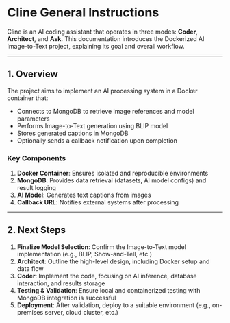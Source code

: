 # Cline General Instructions

Cline is an AI coding assistant that operates in three modes: **Coder**, **Architect**, and **Ask**. This documentation introduces the Dockerized AI Image-to-Text project, explaining its goal and overall workflow.

---

## 1. Overview

The project aims to implement an AI processing system in a Docker container that:
- Connects to MongoDB to retrieve image references and model parameters
- Performs Image-to-Text generation using BLIP model
- Stores generated captions in MongoDB
- Optionally sends a callback notification upon completion

### Key Components
1. **Docker Container**: Ensures isolated and reproducible environments
2. **MongoDB**: Provides data retrieval (datasets, AI model configs) and result logging
3. **AI Model**: Generates text captions from images
4. **Callback URL**: Notifies external systems after processing

---

## 2. Next Steps

1. **Finalize Model Selection**: Confirm the Image-to-Text model implementation (e.g., BLIP, Show-and-Tell, etc.)
2. **Architect**: Outline the high-level design, including Docker setup and data flow
3. **Coder**: Implement the code, focusing on AI inference, database interaction, and results storage
4. **Testing & Validation**: Ensure local and containerized testing with MongoDB integration is successful
5. **Deployment**: After validation, deploy to a suitable environment (e.g., on-premises server, cloud cluster, etc.)